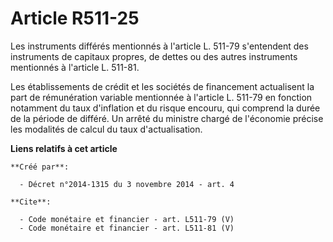 # Article R511-25

Les instruments différés mentionnés à l'article L. 511-79 s'entendent des instruments de capitaux propres, de dettes ou des
autres instruments mentionnés à l'article L. 511-81.

Les établissements de crédit et les sociétés de financement actualisent la part de rémunération variable mentionnée à
l'article L. 511-79 en fonction notamment du taux d'inflation et du risque encouru, qui comprend la durée de la période de
différé. Un arrêté du ministre chargé de l'économie précise les modalités de calcul du taux d'actualisation.

**Liens relatifs à cet article**

	**Créé par**:

	  - Décret n°2014-1315 du 3 novembre 2014 - art. 4

	**Cite**:

	  - Code monétaire et financier - art. L511-79 (V)
	  - Code monétaire et financier - art. L511-81 (V)
